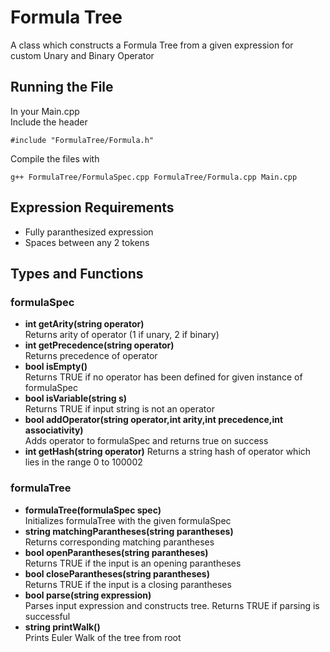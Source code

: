 # Formula Tree
A class which constructs a Formula Tree from a given expression for custom Unary and Binary Operator

## Running the File
In your Main.cpp<br>
Include the header<br>
```
#include "FormulaTree/Formula.h"
```
Compile the files with<br>
```
g++ FormulaTree/FormulaSpec.cpp FormulaTree/Formula.cpp Main.cpp
```

## Expression Requirements
* Fully paranthesized expression
* Spaces between any 2 tokens

## Types and Functions
### formulaSpec
* **int getArity(string operator)**  
Returns arity of operator (1 if unary, 2 if binary)  
* **int getPrecedence(string operator)**  
Returns precedence of operator  
* **bool isEmpty()**  
Returns TRUE if no operator has been defined for given instance of formulaSpec  
* **bool isVariable(string s)**  
Returns TRUE if input string is not an operator  
* **bool addOperator(string operator,int arity,int precedence,int associativity)**  
Adds operator to formulaSpec and returns true on success  
* **int getHash(string operator)**
Returns a string hash of operator which lies in the range 0 to 100002
### formulaTree  
* **formulaTree(formulaSpec spec)**  
Initializes formulaTree with the given formulaSpec  
* **string matchingParantheses(string parantheses)**  
Returns corresponding matching parantheses  
* **bool openParantheses(string parantheses)**  
Returns TRUE if the input is an opening parantheses  
* **bool closeParantheses(string parantheses)**  
Returns TRUE if the input is a closing parantheses  
* **bool parse(string expression)**  
Parses input expression and constructs tree. Returns TRUE if parsing is successful  
* **string printWalk()**  
Prints Euler Walk of the tree from root  